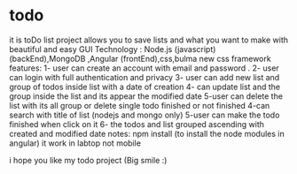# todo
it is toDo list project allows you to save lists and what you want to make with beautiful and easy GUI 
Technology : Node.js (javascript)(backEnd),MongoDB ,Angular (frontEnd),css,bulma new css framework
features:
1- user can create an account with email and password .
2- user can login with full authentication and privacy 
3- user can add new list and group of todos inside list with a date of creation 
4- can update list and the group inside the list and its appear the modified date 
5-user can delete the list with its all group or delete single todo finished or not finished
4-can search with title of list (nodejs and mongo only)
5-user can make the todo finished when click on it 
6- the todos and list grouped ascending with created and modified date 
notes:
npm install (to install the node modules in angular)
it work in labtop not mobile 

i hope you like my todo project (Big smile :)  
